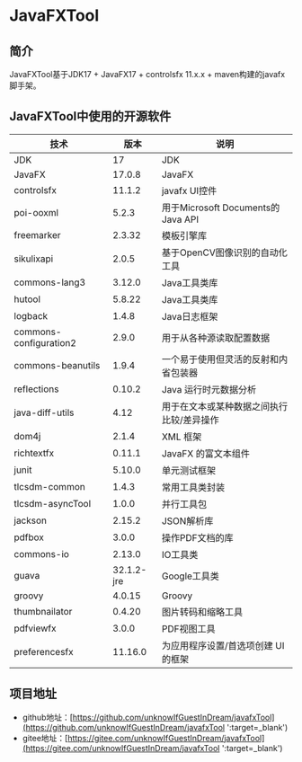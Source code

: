 # JavaFXTool

## 简介
JavaFXTool基于JDK17 + JavaFX17 + controlsfx 11.x.x + maven构建的javafx脚手架。

## JavaFXTool中使用的开源软件

技术 | 版本 | 说明
----|----|----
JDK | 17 | JDK
JavaFX | 17.0.8 | JavaFX
controlsfx | 11.1.2 | javafx UI控件
poi-ooxml | 5.2.3 | 用于Microsoft Documents的Java API
freemarker | 2.3.32 | 模板引擎库
sikulixapi | 2.0.5 | 基于OpenCV图像识别的自动化工具
commons-lang3 | 3.12.0 | Java工具类库
hutool | 5.8.22 | Java工具类库
logback | 1.4.8 | Java日志框架
commons-configuration2 | 2.9.0 | 用于从各种源读取配置数据
commons-beanutils | 1.9.4 | 一个易于使用但灵活的反射和内省包装器
reflections | 0.10.2 | Java 运行时元数据分析
java-diff-utils | 4.12 | 用于在文本或某种数据之间执行比较/差异操作
dom4j | 2.1.4 | XML 框架
richtextfx | 0.11.1 | JavaFX 的富文本组件
junit | 5.10.0 | 单元测试框架
tlcsdm-common | 1.4.3 | 常用工具类封装
tlcsdm-asyncTool | 1.0.0 | 并行工具包
jackson | 2.15.2 | JSON解析库
pdfbox | 3.0.0 | 操作PDF文档的库
commons-io | 2.13.0 | IO工具类
guava | 32.1.2-jre | Google工具类
groovy | 4.0.15 | Groovy
thumbnailator | 0.4.20 | 图片转码和缩略工具
pdfviewfx | 3.0.0 | PDF视图工具
preferencesfx | 11.16.0 | 为应用程序设置/首选项创建 UI 的框架

## 项目地址
- github地址：[https://github.com/unknowIfGuestInDream/javafxTool](https://github.com/unknowIfGuestInDream/javafxTool ':target=_blank')
- gitee地址：[https://gitee.com/unknowIfGuestInDream/javafxTool](https://gitee.com/unknowIfGuestInDream/javafxTool ':target=_blank')

